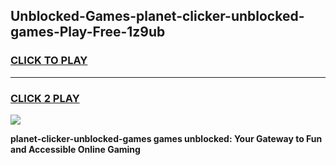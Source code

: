 
## Unblocked-Games-planet-clicker-unblocked-games-Play-Free-1z9ub
<h3>
<a href="https://premium76.site?title=planet-clicker-unblocked-games&ref=17A">CLICK TO PLAY</a></h3>
<hr>

<h3>
<a href="https://premium76.site?title=planet-clicker-unblocked-games&ref=17A">CLICK 2 PLAY</a>
  
</h3>

<a href="https://premium76.site?title=planet-clicker-unblocked-games&ref=17A"><img src="https://clearcache.store/games.png"></a>


**planet-clicker-unblocked-games games unblocked: Your Gateway to Fun and Accessible Online Gaming**

